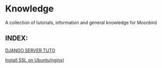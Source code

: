 # Knowledge
A collection of tutorials, information and general knowledge for Moonbird

## INDEX:

<a href="django-ubuntu">DJANGO SERVER TUTO</a>

<a href="ssl-ubuntu">Install SSL on Ubuntu(nginx)</a>